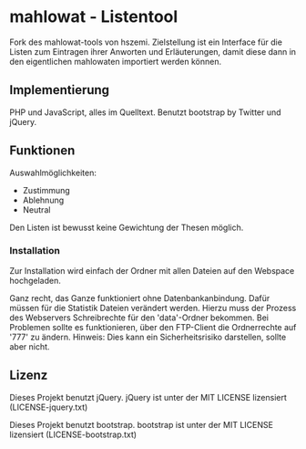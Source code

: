 mahlowat - Listentool
========

Fork des mahlowat-tools von hszemi. 
Zielstellung ist ein Interface für die Listen 
zum Eintragen ihrer Anworten und Erläuterungen, 
damit diese dann in den eigentlichen mahlowaten 
importiert werden können.

Implementierung
---------------

PHP und JavaScript, alles im Quelltext.
Benutzt bootstrap by Twitter und jQuery.

Funktionen
----------

Auswahlmöglichkeiten:
* Zustimmung
* Ablehnung
* Neutral

Den Listen ist bewusst keine Gewichtung der Thesen möglich.

### Installation


Zur Installation wird einfach der Ordner mit allen Dateien auf den Webspace hochgeladen.

Ganz recht, das Ganze funktioniert ohne Datenbankanbindung. Dafür müssen für die Statistik Dateien verändert werden.
Hierzu muss der Prozess des Webservers Schreibrechte für den 'data'-Ordner bekommen. 
Bei Problemen sollte es funktionieren, über den FTP-Client die Ordnerrechte auf '777' zu ändern. 
Hinweis: Dies kann ein Sicherheitsrisiko darstellen, sollte aber nicht.


Lizenz
------
Dieses Projekt benutzt jQuery. jQuery ist unter der MIT LICENSE lizensiert (LICENSE-jquery.txt)

Dieses Projekt benutzt bootstrap. bootstrap ist unter der MIT LICENSE lizensiert (LICENSE-bootstrap.txt)